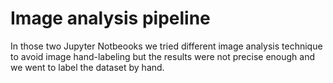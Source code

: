 # Image analysis pipeline

In those two Jupyter Notbeooks we tried different image analysis technique to avoid image hand-labeling but the results were not precise enough and we went to label the dataset by hand. 
